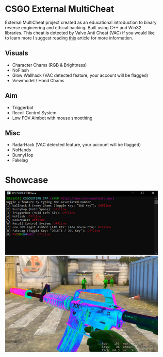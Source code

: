 # CSGO External MultiCheat
External MultiCheat project created as an educational introduction to binary reverse engineering and ethical hacking. Built using C++ and Win32 libraries. This cheat is detected by Valve Anti Cheat (VAC) if you would like to learn more I suggest reading [this](https://guidedhacking.com/threads/how-to-bypass-vac-valve-anti-cheat-info.8125/) article for more information. 

## Visuals
- Character Chams (RGB & Brightness)
- NoFlash
- Glow Wallhack (VAC detected feature, your account will be flagged)
- Viewmodel / Hand Chams 

## Aim
- Triggerbot
- Recoil Control System
- Low FOV Aimbot with mouse smoothing

## Misc 
- RadarHack (VAC detected feature, your account will be flagged)
- NoHands 
- BunnyHop
- Fakelag 

# Showcase
![Menu](screenshots/Menu.png)
![Chams](screenshots/Chams.png)